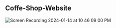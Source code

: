 <h2> Coffe-Shop-Website</h2>


![Screen Recording 2024-01-14 at 10 46 09 00 PM](https://github.com/bayrambukri/Coffe-Shop-Website/assets/151443293/1eac282b-1fc4-4f27-82f0-0135968c3d44)
